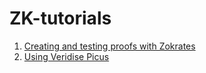 # ZK-tutorials
1. [Creating and testing proofs with Zokrates](./zokrates.md)
2. [Using Veridise Picus](.picus.md)
